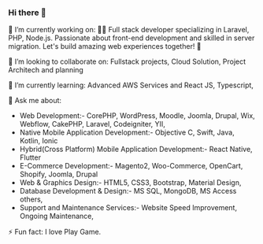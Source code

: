 ### Hi there 👋

🔭 I’m currently working on:
👨‍💻 Full stack developer specializing in Laravel, PHP, Node.js. Passionate about front-end development and skilled in server migration. Let's build amazing web experiences together! 🚀

👯 I’m looking to collaborate on:
Fullstack projects, Cloud Solution, Project Architech and planning

🌱 I’m currently learning:
Advanced AWS Services and React JS, Typescript, 

💬 Ask me about:
+ Web Development:- CorePHP, WordPress, Moodle, Joomla, Drupal, Wix, Webflow, CakePHP, Laravel, Codeigniter, YII,
+ Native Mobile Application Development:- Objective C, Swift, Java, Kotlin, Ionic
+ Hybrid(Cross Platform) Mobile Application Development:- React Native, Flutter
+ E-Commerce Development:- Magento2, Woo-Commerce, OpenCart, Shopify, Joomla, Drupal
+ Web & Graphics Design:- HTML5, CSS3, Bootstrap, Material Design,
+ Database Development & Design:- MS SQL, MongoDB, MS Access others,
+ Support and Maintenance Services:- Website Speed Improvement, Ongoing Maintenance,

⚡ Fun fact:
I love Play Game.

